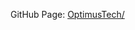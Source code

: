 GitHub Page: [OptimusTech/](https://forlucashenrique.github.io/html-css-javascript/7DaysOfCode/index.html)